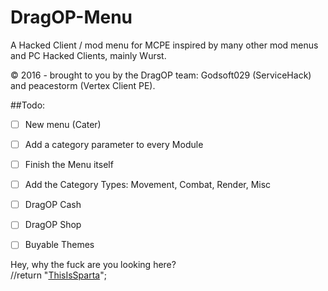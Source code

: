 # DragOP-Menu
A Hacked Client / mod menu for MCPE inspired by many other mod menus and PC Hacked Clients, mainly Wurst.

© 2016 - brought to you by the DragOP team: Godsoft029 (ServiceHack) and peacestorm (Vertex Client PE).

##Todo:
- [ ] New menu (Cater)
 - [ ] Add a category parameter to every Module
 - [ ] Finish the Menu itself
 - [ ] Add the Category Types: Movement, Combat, Render, Misc
- [ ] DragOP Cash
- [ ] DragOP Shop
- [ ] Buyable Themes


Hey, why the fuck are you looking here?  
//return "[ThisIsSparta](https://github.com/zhuowei/MCPELauncher/commit/20bc9669cee8555afb6f20ce77dac8507650811f#commitcomment-17494262)";
